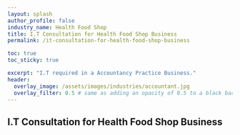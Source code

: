 ```yaml
---
layout: splash 
author_profile: false 
industry_name: Health Food Shop
title: I.T Consultation for Health Food Shop Business
permalink: /it-consultation-for-health-food-shop-business

toc: true
toc_sticky: true

excerpt: "I.T required in a Accountancy Practice Business."
header:
  overlay_image: /assets/images/industries/accountant.jpg
  overlay_filter: 0.5 # same as adding an opacity of 0.5 to a black background
---
```


## I.T Consultation for Health Food Shop Business